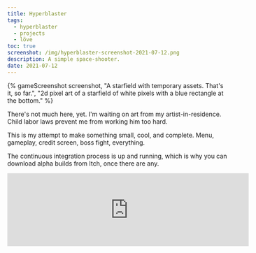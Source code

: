 ```yaml
---
title: Hyperblaster
tags:
  - hyperblaster
  - projects
  - löve
toc: true
screenshot: /img/hyperblaster-screenshot-2021-07-12.png
description: A simple space-shooter.
date: 2021-07-12
---
```


{% gameScreenshot screenshot, "A starfield with temporary assets. That's it, so far.", "2d pixel art of a starfield of white pixels with a blue rectangle at the bottom." %}

There's not much here, yet. I'm waiting on art from my artist-in-residence. Child labor laws prevent
me from working him too hard.

This is my attempt to make something small, cool, and complete. Menu, gameplay, credit screen, boss
fight, everything.

The continuous integration process is up and running, which is why you can download alpha builds
from Itch, once there are any.

<iframe title="Hyperblaster on Itch" frameborder="0" src="https://itch.io/embed/1118450?dark=true" width="552" height="167"><a href="https://drhayes.itch.io/hyperblaster">Hyperblaster by drhayes</a></iframe>
